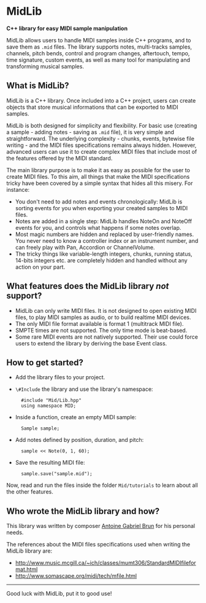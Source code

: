 # MidLib

**C++ library for easy MIDI sample manipulation**

MidLib allows users to handle MIDI samples inside C++ programs, and to save them as `.mid` files. The library supports notes, multi-tracks samples, channels, pitch bends, control and program changes, aftertouch, tempo, time signature, custom events, as well as many tool for manipulating and transforming musical samples.

## What is MidLib?

MidLib is a C++ library. Once included into a C++ project, users can create objects that store musical informations that can be exported to MIDI samples.

MidLib is both designed for simplicity and flexibility. For basic use (creating a sample - adding notes - saving as `.mid` file), it is very simple and straightforward. The underlying complexity - chunks, events, bytewise file writing - and the MIDI files specifications remains always hidden. However, advanced users can use it to create complex MIDI files that include most of the features offered by the MIDI standard.

The main library purpose is to make it as easy as possible for the user to create MIDI files. To this aim, all things that make the MIDI specifications tricky have been covered by a simple syntax that hides all this misery. For instance:

* You don't need to add notes and events chronologically: MidLib is sorting events for you when exporting your created samples to MIDI files.
* Notes are added in a single step: MidLib handles NoteOn and NoteOff events for you, and controls what happens if some notes overlap.
* Most magic numbers are hidden and replaced by user-friendly names. You never need to know a controller index or an instrument number, and can freely play with Pan, Accordion or ChannelVolume.
* The tricky things like variable-length integers, chunks, running status, 14-bits integers etc. are completely hidden and handled without any action on your part.

## What features does the MidLib library *not* support?

* MidLib can only write MIDI files. It is not designed to open existing MIDI files, to play MIDI samples as audio, or to build realtime MIDI devices.
* The only MIDI file format available is format 1 (multitrack MIDI file).
* SMPTE times are not supported. The only time mode is beat-based.
* Some rare MIDI events are not natively supported. Their use could force users to extend the library by deriving the base Event class.

## How to get started?

* Add the library files to your project.
* `\#Include` the library and use the library's namespace:

		#include "Mid/Lib.hpp"
		using namespace MID;

* Inside a function, create an empty MIDI sample:

		Sample sample;
	 
* Add notes defined by position, duration, and pitch:

		sample << Note(0, 1, 60);

* Save the resulting MIDI file:

		sample.save("sample.mid");
		
Now, read and run the files inside the folder `Mid/tutorials` to learn about all the other features.

## Who wrote the MidLib library and how?

This library was written by composer [Antoine Gabriel Brun](http://antoinegabrielbrun.com/) for his personal needs.

The references about the MIDI files specifications used when writing the MidLib library are:

* <http://www.music.mcgill.ca/~ich/classes/mumt306/StandardMIDIfileformat.html>
* <http://www.somascape.org/midi/tech/mfile.html>

_____________


Good luck with MidLib, put it to good use!